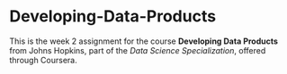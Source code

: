 # Developing-Data-Products

This is the week 2 assignment for the course **Developing Data Products** from Johns Hopkins, part of the *Data Science Specialization*, offered through Coursera.
